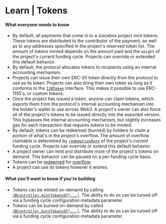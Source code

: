 # Learn | Tokens

#### What everyone needs to know

* By default, all payments that come in to a Juicebox project mint tokens. These tokens are distributed to the contributor of the payment, as well as to any addresses specified in the project's reserved token list. The amount of tokens minted depends on the amount paid and the `weight` of the project's current funding cycle. Projects can override or extended this default behavior.
* By default, the protocol allocates tokens to recipients using an internal accounting mechanism.
* Projects can issue their own ERC-20 token directly from the protocol to use as its token. Projects can also bring their own token as long as it conforms to the [`IJBToken`](../../api/interfaces/ijbtoken.md) interface. This makes it possible to use ERC-1155's, or custom tokens.
* Once the project has issued a token, anyone can claim tokens, which exports them from the protocol's internal accounting mechanism into the holder's wallet to use across Web3. A project's owner can also force all of the project's tokens to be issued directly into the exported version. This bypasses the internal accounting mechanism, but slightly increases gas for each transaction that requires tokens to be minted.
* By default, tokens can be redeemed (burned) by holders to claim a portion of what's in the project's overflow. The amount of overflow claimable is determined by [`redemptionRate`](redemption-rate.md) of the project's current funding cycle. Projects can override or extend this default behavior.
* A project owner can mint and distribute more of the project's tokens on demand. This behavior can be paused on a per-funding cycle basis.
* Tokens can be [redeemed](redemption-rate.md) for [overflow](overflow.md).
* A project can use its tokens however it wishes.

#### What you'll want to know if you're building

* Tokens can be minted on-demand by calling [`JBController.mintTokensOf(...)`](../../api/contracts/or-controllers/jbcontroller/write/minttokensof.md). The ability to do so can be turned off via a funding cycle configuration metadata parameter.
* Tokens can be burned on-demand by called [`JBController.burnTokensOf(...)`](../../api/contracts/or-controllers/jbcontroller/write/burntokensof.md). The ability to do so can be turned off via a funding cycle configuration metadata parameter.

